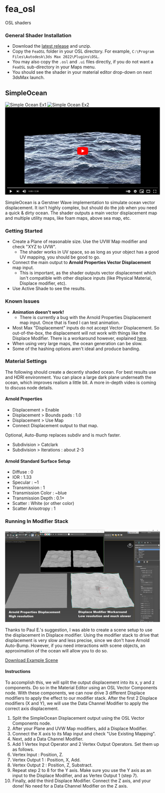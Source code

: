 # fea_osl
OSL shaders

### General Shader Installation
- Download the [latest release](https://github.com/p-groarke/fea_osl/releases/latest) and unzip.
- Copy the `FeaOSL` folder in your OSL directory. For example, `C:\Program Files\Autodesk\3ds Max 2022\Plugins\OSL`.
- You may also copy the `.osl` and `.ui` files directly, if you do not want a `FeaOSL` sub-directory in your Maps menu.
- You should see the shader in your material editor drop-down on next 3dsMax launch.


## SimpleOcean

![Simple Ocean Ex1](doc/simpleocean_test1.png?raw=true "Test Render 1")
![Simple Ocean Ex2](doc/simpleocean_test2.png?raw=true "Test Render 2 - Simple Foam Shading")
[![Play Demo](doc/simpleocean_play.png)](https://www.youtube.com/watch?v=YeeyUybFUvM "Play Demo & Guide")

SimpleOcean is a Gerstner Wave implementation to simulate ocean vector displacement. It isn't highly complex, but should do the job when you need a quick & dirty ocean. The shader outputs a main vector displacement map and multiple utility maps, like foam maps, above sea map, etc.

### Getting Started
- Create a Plane of reasonable size. Use the UVW Map modifier and check "XYZ to UVW".
  - The shader works in UV space, so as long as your object has a good UV mapping, you should be good to go.
- Connect the main output to **Arnold Properties Vector Displacement** map input.
  - This is important, as the shader outputs vector displacement which isn't compatible with other displace inputs (like Physical Material, Displace modifier, etc).
- Use Active Shade to see the results.

### Known Issues
- **Animation doesn't work!**
  - There is currently a bug with the Arnold Properties Displacement map input. Once that is fixed I can test animation.
- Most Max "Displacement" inputs do not accept Vector Displacement. So out-of-the-box, the displacement will not work with things like the Displace Modifier. There is a workaround however, explained [here](#running-in-modifier-stack).
- When using very large maps, the ocean generation can be slow.
- Some of the hashing options aren't ideal and produce banding.

### Material Settings
The following should create a decently shaded ocean. For best results use and HDRI environment. You can place a large dark plane underneath the ocean, which improves realism a little bit. A more in-depth video is coming to discuss node details.

#### Arnold Properties
- Displacement > Enable
- Displacement > Bounds pads : 1.0
- Displacement > Use Map
- Connect Displacement output to that map.

Optional, Auto-Bump replaces subdiv and is much faster.
- Subdivision > Catclark
- Subdivision > Iterations : about 2-3

#### Arnold Standard Surface Setup
- Diffuse : 0
- IOR : 1.33
- Specular : ~1
- Transmission : 1
- Transmission Color : ~blue
- Transmission Depth : 0.1+
- Scatter : White (or other color)
- Scatter Anisotropy : 1

### Running In Modifier Stack
![Simple Ocean Displace](doc/simpleocean_displace_example.png?raw=true "Displace Modifier Demo")

Thanks to Paul E.'s suggestion, I was able to create a scene setup to use the displacement in Displace modifier. Using the modifier stack to drive that displacement is very slow and less precise, since we don't have Arnold Auto-Bump. However, if you need interactions with scene objects, an approximation of the ocean will allow you to do so.

[Download Example Scene](doc/simpleocean_displace.max?raw=true)

#### Instructions
To accomplish this, we will split the output displacement into its x, y and z components. Do so in the Material Editor using an OSL Vector Components node. With these components, we can now drive 3 different Displace modifiers to apply the effect to our modifier stack. After the first 2 Displace modifiers (X and Y), we will use the Data Channel Modifier to apply the correct axis displacement.

1. Split the SimpleOcean Displacement output using the OSL Vector Components node.
2. After your Plane and UVW Map modifiers, add a Displace Modifier.
3. Connect the X axis to its Map input and check "Use Existing Mapping".
4. Next, add a Data Channel Modifier.
5. Add 1 Vertex Input Operator and 2 Vertex Output Operators. Set them up as follows.
6. Vertex Input : Position, Z.
7. Vertex Output 1 : Position, X, Add.
8. Vertex Output 2 : Position, Z, Substract.
9. Repeat step 2 to 8 for the Y axis. Make sure you use the Y axis as an input to the Displace Modifier, and as Vertex Output 1 (step 7).
10. Finally, add the third Displace Modifier. Connect the Z axis, and your done! No need for a Data Channel Modifier on the Z axis.

